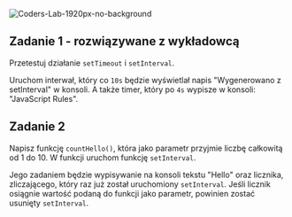 ![Coders-Lab-1920px-no-background](https://user-images.githubusercontent.com/152855/73064373-5ed69780-3ea1-11ea-8a71-3d370a5e7dd8.png)



## Zadanie 1 - rozwiązywane z wykładowcą

Przetestuj działanie `setTimeout` i `setInterval`. 

Uruchom interwał, który co `10s` będzie wyświetlał napis "Wygenerowano z setInterval" w konsoli. A także timer, który po `4s` wypisze w konsoli: "JavaScript Rules".



## Zadanie 2

Napisz funkcję `countHello()`, która jako parametr przyjmie liczbę całkowitą od 1 do 10. W funkcji uruchom funkcję `setInterval`. 

Jego zadaniem będzie wypisywanie na konsoli tekstu "Hello" oraz licznika, zliczającego, który raz już został uruchomiony `setInterval`.
Jeśli licznik osiągnie wartość podaną do funkcji jako parametr, powinien zostać usunięty `setInterval`.

